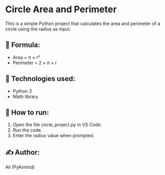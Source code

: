 # Circle Area and Perimeter

This is a simple Python project that calculates the area and perimeter of a circle using the radius as input.

## 🧮 Formula:
- Area = π × r²  
- Perimeter = 2 × π × r  

## 🧠 Technologies used:
- Python 3
- Math library

## 🚀 How to run:
1. Open the file circle_project.py in VS Code.
2. Run the code.
3. Enter the radius value when prompted.

## ✍️ Author:
Ali (PyAimind)
